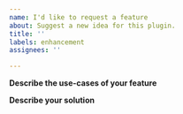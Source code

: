 ```yaml
---
name: I'd like to request a feature
about: Suggest a new idea for this plugin.
title: ''
labels: enhancement
assignees: ''

---
```


**Describe the use-cases of your feature**

<!--A clear and concise description of when you would need that feature.-->

**Describe your solution**

<!--A clear and concise description of what you want to happen. You can also use images in order to show how you want your feature to be implemented.-->
